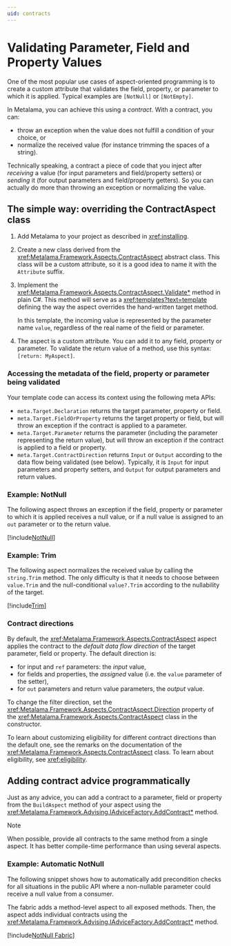 ```yaml
---
uid: contracts
---
```


# Validating Parameter, Field and Property Values

One of the most popular use cases of aspect-oriented programming is to create a custom attribute that validates the field, property, or parameter to which it is applied. Typical examples are `[NotNull]` or `[NotEmpty]`.

In Metalama, you can achieve this using a _contract_. With a contract, you can:
* throw an exception when the value does not fulfill a condition of your choice, or
* normalize the received value (for instance trimming the spaces of a string).

Technically speaking, a contract a piece of code that you inject after _receiving_ a value (for input parameters and field/property setters) or _sending_ it (for output parameters and field/property getters). So you can actually do more than throwing an exception or normalizing the value.


## The simple way: overriding the ContractAspect class

1. Add Metalama to your project as described in <xref:installing>.
   
2. Create a new class derived from the <xref:Metalama.Framework.Aspects.ContractAspect> abstract class. This class will be a custom attribute, so it is a good idea to name it with the `Attribute` suffix.

3. Implement the <xref:Metalama.Framework.Aspects.ContractAspect.Validate*> method in plain C#. This method will serve as a <xref:templates?text=template> defining the way the aspect overrides the hand-written target method.

    In this template, the incoming value is represented by the parameter name `value`, regardless of the real name of the field or parameter.
   

4. The aspect is a custom attribute. You can add it to any field, property or parameter. To validate the return value of a method, use this syntax: `[return: MyAspect]`.

### Accessing the metadata of the field, property or parameter being validated

Your template code can access its context using the following meta APIs:

* `meta.Target.Declaration` returns the target parameter, property or field.
* `meta.Target.FieldOrProperty` returns the target property or field, but will throw an exception if the contract is applied to a parameter.
* `meta.Target.Parameter` returns the parameter (including the parameter representing the return value), but will throw an exception if the contract is applied to a field or property.
* `meta.Target.ContractDirection` returns `Input` or `Output` according to the data flow being validated (see below). Typically, it is `Input` for input parameters and property setters, and `Output` for output parameters and return values.


### Example: NotNull

The following aspect throws an exception if the field, property or parameter to which it is applied receives a null value, or if a null value is assigned to an `out` parameter or to the return value.

[!include[NotNull](../../../code/Metalama.Documentation.SampleCode.AspectFramework/NotNull.cs)]

### Example: Trim

The following aspect normalizes the received value by calling the `string.Trim` method. The only difficulty is that it needs to choose between `value.Trim` and the null-conditional `value?.Trim` according to the nullability of the target.

[!include[Trim](../../../code/Metalama.Documentation.SampleCode.AspectFramework/Trim.cs)]


### Contract directions

By default, the <xref:Metalama.Framework.Aspects.ContractAspect> aspect applies the contract to the _default data flow direction_ of the target parameter, field or property. The default direction is:

* for input and `ref` parameters: the _input_ value,
* for fields and properties, the _assigned_ value (i.e. the `value` parameter of the setter),
* for `out` parameters and return value parameters, the _output_ value.

To change the filter direction, set the <xref:Metalama.Framework.Aspects.ContractAspect.Direction> property of the <xref:Metalama.Framework.Aspects.ContractAspect> class in the constructor. 

To learn about customizing eligibility for different contract directions than the default one, see the remarks on the documentation of the <xref:Metalama.Framework.Aspects.ContractAspect> class. To learn about eligibility, see <xref:eligibility>.

## Adding contract advice programmatically

Just as any advice, you can add a contract to a parameter, field or property from the `BuildAspect` method of your aspect using the <xref:Metalama.Framework.Advising.IAdviceFactory.AddContract*> method.

> [!NOTE]
> When possible, provide all contracts to the same method from a single aspect. It has better compile-time performance than using several aspects.

### Example: Automatic NotNull

The following snippet shows how to automatically add precondition checks for all situations in the public API where a non-nullable parameter could receive a null value from a consumer. 

The fabric adds a method-level aspect to all exposed methods. Then, the aspect adds individual contracts using the <xref:Metalama.Framework.Advising.IAdviceFactory.AddContract*> method.


[!include[NotNull Fabric](../../../code/Metalama.Documentation.SampleCode.AspectFramework/NotNullFabric.cs)]